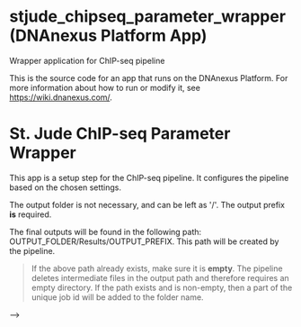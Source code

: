 <!-- dx-header -->
# stjude_chipseq_parameter_wrapper (DNAnexus Platform App)

Wrapper application for ChIP-seq pipeline

This is the source code for an app that runs on the DNAnexus Platform.
For more information about how to run or modify it, see
https://wiki.dnanexus.com/.
<!-- /dx-header -->

<!-- Insert a description of your app here -->

# St. Jude ChIP-seq Parameter Wrapper

This app is a setup step for the ChIP-seq pipeline. It configures the pipeline based on the chosen settings.

The output folder is not necessary, and can be left as '/'.
The output prefix **is** required. 

The final outputs will be found in the following path: OUTPUT_FOLDER/Results/OUTPUT_PREFIX. This path will be created by the pipeline. 

> If the above path already exists, make sure it is **empty**. The pipeline deletes intermediate files in the output path and therefore requires an empty directory.
> If the path exists and is non-empty, then a part of the unique job id will be
> added to the folder name.

-->
